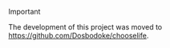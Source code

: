 > [!IMPORTANT]  
> The development of this project was moved to https://github.com/Dosbodoke/chooselife.
